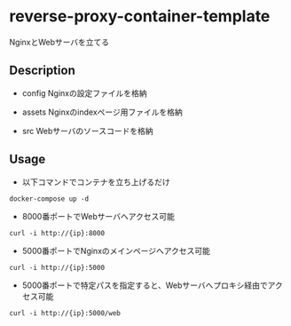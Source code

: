 # reverse-proxy-container-template

NginxとWebサーバを立てる

## Description
- config
Nginxの設定ファイルを格納

- assets
Nginxのindexページ用ファイルを格納

- src
Webサーバのソースコードを格納

## Usage
- 以下コマンドでコンテナを立ち上げるだけ
```
docker-compose up -d
```

- 8000番ポートでWebサーバへアクセス可能
```
curl -i http://{ip}:8000
```

- 5000番ポートでNginxのメインページへアクセス可能
```
curl -i http://{ip}:5000
```

- 5000番ポートで特定パスを指定すると、Webサーバへプロキシ経由でアクセス可能
```
curl -i http://{ip}:5000/web
```


